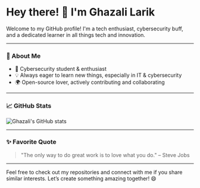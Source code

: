 # Hey there! 👋 I'm Ghazali Larik

Welcome to my GitHub profile! I'm a tech enthusiast, cybersecurity buff, and a dedicated learner in all things tech and innovation.

---

### 🚀 About Me

- 🔐 Cybersecurity student & enthusiast
- 💡 Always eager to learn new things, especially in IT & cybersecurity
- 🌍 Open-source lover, actively contributing and collaborating

---

### 📈 GitHub Stats

![Ghazali's GitHub stats](https://github-readme-stats.vercel.app/api?username=ghazalilarik&show_icons=true&theme=radical)


---

### ✨ Favorite Quote

> "The only way to do great work is to love what you do." – Steve Jobs

---

Feel free to check out my repositories and connect with me if you share similar interests. Let’s create something amazing together! 😄

